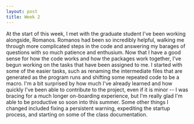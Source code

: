 ```yaml
---
layout: post
title: Week 2
---
```


At the start of this week, I met with the graduate student I've been working alongside, Romanos.
Romanos had been so incredibly helpful, walking me through more complicated steps in the code and answering my barages of questions with so much patience and enthusium. Now that I have a good sense for how the code works and how the packages work together, I've begun working on the tasks that have been assigned to me. I started with some of the easier tasks, such as renaming the intermediate files that are generated as the program runs and shifting some repeated code to be a macro. I'm a bit surprised by how much I've already learned and how quickly I've been able to contribute to the project, even if it is minor -- I was bracing for a much longer on-boarding experience, but I'm really glad I'm able to be productive so soon into this summer.
Some other things I changed included fixing a persistent warning, expediting the startup process, and starting on some of the class documentation.